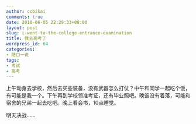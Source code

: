 ```yaml
---
author: ccbikai
comments: true
date: 2010-06-05 22:29:33+08:00
layout: post
slug: i-went-to-the-college-entrance-examination
title: 我去高考了
wordpress_id: 64
categories:
- 随口一说
tags:
- 考试
- 高考
---
```


上午动身去学校，然后去买些装备，没有武器怎么打仗？中午和同学一起吃个饭，有可能是我一个。下午再到学校领准考证，还有毕业照吧。晚饭没有着落，可能和宿舍的兄弟一起去吃吧。晚上看会书，10点睡觉。

明天决战……
